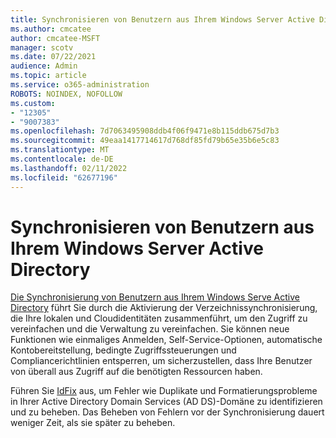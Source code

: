 ```yaml
---
title: Synchronisieren von Benutzern aus Ihrem Windows Server Active Directory
ms.author: cmcatee
author: cmcatee-MSFT
manager: scotv
ms.date: 07/22/2021
audience: Admin
ms.topic: article
ms.service: o365-administration
ROBOTS: NOINDEX, NOFOLLOW
ms.custom:
- "12305"
- "9007383"
ms.openlocfilehash: 7d7063495908ddb4f06f9471e8b115ddb675d7b3
ms.sourcegitcommit: 49eaa1417714617d768df85fd79b65e35b6e5c83
ms.translationtype: MT
ms.contentlocale: de-DE
ms.lasthandoff: 02/11/2022
ms.locfileid: "62677196"
---
```

# <a name="sync-users-from-your-windows-server-active-directory"></a>Synchronisieren von Benutzern aus Ihrem Windows Server Active Directory

[Die Synchronisierung von Benutzern aus Ihrem Windows Serve Active Directory](https://admin.microsoft.com/AdminPortal/Home#/featureexplorer/security/Identity) führt Sie durch die Aktivierung der Verzeichnissynchronisierung, die Ihre lokalen und Cloudidentitäten zusammenführt, um den Zugriff zu vereinfachen und die Verwaltung zu vereinfachen. Sie können neue Funktionen wie einmaliges Anmelden, Self-Service-Optionen, automatische Kontobereitstellung, bedingte Zugriffssteuerungen und Compliancerichtlinien entsperren, um sicherzustellen, dass Ihre Benutzer von überall aus Zugriff auf die benötigten Ressourcen haben. 

Führen Sie [IdFix](https://admin.microsoft.com/Adminportal/Home?source=applauncher#/modernonboarding/IdentityWizard) aus, um Fehler wie Duplikate und Formatierungsprobleme in Ihrer Active Directory Domain Services (AD DS)-Domäne zu identifizieren und zu beheben. Das Beheben von Fehlern vor der Synchronisierung dauert weniger Zeit, als sie später zu beheben.

